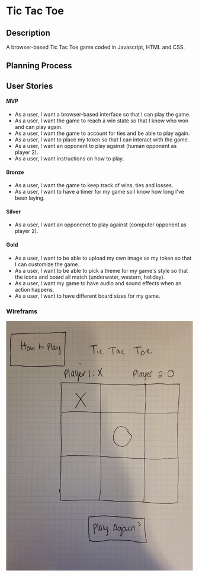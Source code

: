 # Tic Tac Toe

## Description

A browser-based Tic Tac Toe game coded in Javascript, HTML and CSS.

## Planning Process

## User Stories

#### MVP

- As a user, I want a browser-based interface so that I can play the game.
- As a user, I want the game to reach a win state so that I know who won and can play again.
- As a user, I want the game to account for ties and be able to play again.
- As a user, I want to place my token so that I can interact with the game.
- As a user, I want an opponent to play against (human opponent as player 2).
- As a user, I want instructions on how to play.

#### Bronze

- As a user, I want the game to keep track of wins, ties and losses.
- As a user, I want to have a timer for my game so I know how long I've been laying.

#### Silver

- As a user, I want an opponenet to play against (computer opponent as player 2).

#### Gold

- As a user, I want to be able to upload my own image as my token so that I can customize the game.
- As a user, I want to be able to pick a theme for my game's style so that the icons and board all match (underwater, western, holiday).
- As a user, I want my game to have audio and sound effects when an action happens.
- As a user, I want to have different board sizes for my game.

### Wireframs

![Tic tac toe wireframe for initial screen](Assets/tic-tac-toe-wireframe.jpg)
